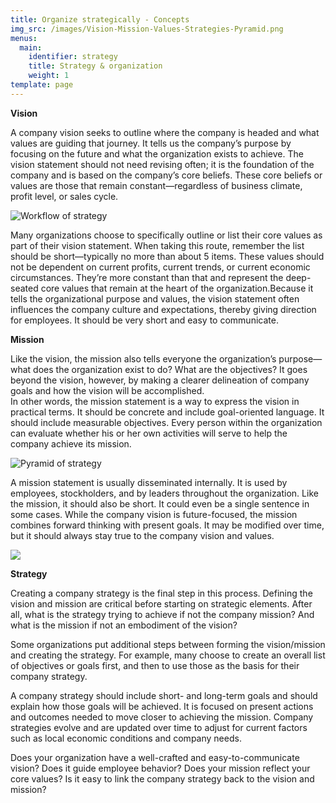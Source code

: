 ```yaml
---
title: Organize strategically - Concepts
img_src: /images/Vision-Mission-Values-Strategies-Pyramid.png
menus:
  main:
    identifier: strategy
    title: Strategy & organization
    weight: 1
template: page
---
```

**Vision**

A company vision seeks to outline where the company is headed and what values are guiding that journey. It tells us the company’s purpose by focusing on the future and what the organization exists to achieve. The vision statement should not need revising often; it is the foundation of the company and is based on the company’s core beliefs. These core beliefs or values are those that remain constant—regardless of business climate, profit level, or sales cycle.

![Workflow of strategy](/images/Strategy.png "Desired future")

Many organizations choose to specifically outline or list their core values as part of their vision statement. When taking this route, remember the list should be short—typically no more than about 5 items. These values should not be dependent on current profits, current trends, or current economic circumstances. They’re more constant than that and represent the deep-seated core values that remain at the heart of the organization.Because it tells the organizational purpose and values, the vision statement often influences the company culture and expectations, thereby giving direction for employees. It should be very short and easy to communicate.

**Mission**

Like the vision, the mission also tells everyone the organization’s purpose—what does the organization exist to do? What are the objectives? It goes beyond the vision, however, by making a clearer delineation of company goals and how the vision will be accomplished.\
In other words, the mission statement is a way to express the vision in practical terms. It should be concrete and include goal-oriented language. It should include measurable objectives. Every person within the organization can evaluate whether his or her own activities will serve to help the company achieve its mission.

![Pyramid of strategy](/images/Vision&Mission_2.jpg "Pyramid of strategy")

A mission statement is usually disseminated internally. It is used by employees, stockholders, and by leaders throughout the organization. Like the mission, it should also be short. It could even be a single sentence in some cases. While the company vision is future-focused, the mission combines forward thinking with present goals. It may be modified over time, but it should always stay true to the company vision and values.

![](/images/Migration.png)

**Strategy**

Creating a company strategy is the final step in this process. Defining the vision and mission are critical before starting on strategic elements. After all, what is the strategy trying to achieve if not the company mission? And what is the mission if not an embodiment of the vision?

Some organizations put additional steps between forming the vision/mission and creating the strategy. For example, many choose to create an overall list of objectives or goals first, and then to use those as the basis for their company strategy.

A company strategy should include short- and long-term goals and should explain how those goals will be achieved. It is focused on present actions and outcomes needed to move closer to achieving the mission. Company strategies evolve and are updated over time to adjust for current factors such as local economic conditions and company needs.

Does your organization have a well-crafted and easy-to-communicate vision? Does it guide employee behavior? Does your mission reflect your core values? Is it easy to link the company strategy back to the vision and mission?
